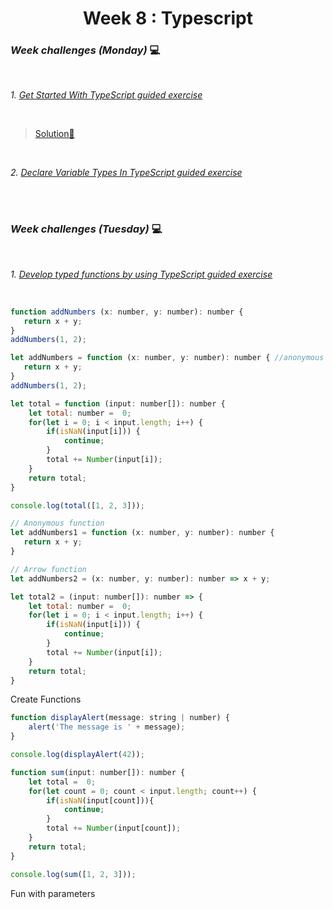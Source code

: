 <h1 align="center">Week 8 : Typescript</h1>

### _Week challenges (Monday)_ 💻

<br>

_1. [Get Started With TypeScript guided exercise](https://docs.microsoft.com/en-us/learn/modules/typescript-get-started/)_

<br>

  >[ Solution📝](https://github.com/21atalia/core-code-from-scratch-readme/tree/main/examples/TypeScriptGuide/Get_Started_With_TypeScript)
  
  <br>
  
_2. [Declare Variable Types In TypeScript guided exercise](https://docs.microsoft.com/en-us/learn/modules/typescript-declare-variable-types/)_

<br>

<br>

### _Week challenges (Tuesday)_ 💻

<br>

_1. [Develop typed functions by using TypeScript guided exercise](https://docs.microsoft.com/en-us/learn/modules/typescript-develop-typed-functions/)_

<br>

```js
function addNumbers (x: number, y: number): number {
   return x + y;
}
addNumbers(1, 2);

let addNumbers = function (x: number, y: number): number { //anonymous functions
   return x + y;
}
addNumbers(1, 2);

let total = function (input: number[]): number {
    let total: number =  0;
    for(let i = 0; i < input.length; i++) {
        if(isNaN(input[i])) {
            continue;
        }
        total += Number(input[i]);
    }
    return total;
}

console.log(total([1, 2, 3]));

// Anonymous function
let addNumbers1 = function (x: number, y: number): number {
   return x + y;
}

// Arrow function
let addNumbers2 = (x: number, y: number): number => x + y;

let total2 = (input: number[]): number => {
    let total: number =  0;
    for(let i = 0; i < input.length; i++) {
        if(isNaN(input[i])) {
            continue;
        }
        total += Number(input[i]);
    }
    return total;
}
```

Create Functions

```js
function displayAlert(message: string | number) {
    alert('The message is ' + message);
}

console.log(displayAlert(42));

function sum(input: number[]): number {
    let total =  0;
    for(let count = 0; count < input.length; count++) {
        if(isNaN(input[count])){
            continue;
        }
        total += Number(input[count]);
    }
    return total;
}

console.log(sum([1, 2, 3]));
```

Fun with parameters





